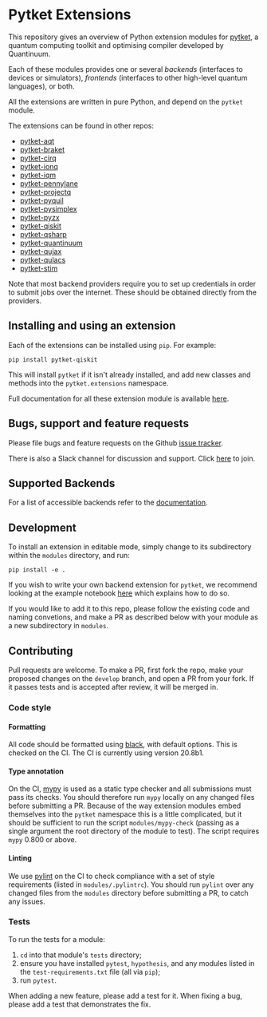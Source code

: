 # Pytket Extensions

This repository gives an overview of Python extension modules for 
[pytket](https://cqcl.github.io/tket/pytket/api/index.html), a quantum computing toolkit and optimising compiler developed by Quantinuum.

Each of these modules provides one or several _backends_ (interfaces to devices
or simulators), _frontends_ (interfaces to other high-level quantum languages),
or both.

All the extensions are written in pure Python, and depend on the `pytket`
module.

The extensions can be found in other repos:

* [pytket-aqt](https://github.com/CQCL/pytket-aqt)
* [pytket-braket](https://github.com/CQCL/pytket-braket)
* [pytket-cirq](https://github.com/CQCL/pytket-cirq)
* [pytket-ionq](https://github.com/CQCL/pytket-ionq)
* [pytket-iqm](https://github.com/CQCL/pytket-iqm)
* [pytket-pennylane](https://github.com/CQCL/pytket-pennylane)
* [pytket-projectq](https://github.com/CQCL/pytket-projectq)
* [pytket-pyquil](https://github.com/CQCL/pytket-pyquil)
* [pytket-pysimplex](https://github.com/CQCL/pytket-pysimplex)
* [pytket-pyzx](https://github.com/CQCL/pytket-pyzx)
* [pytket-qiskit](https://github.com/CQCL/pytket-qiskit)
* [pytket-qsharp](https://github.com/CQCL/pytket-qsharp)
* [pytket-quantinuum](https://github.com/CQCL/pytket-quantinuum)
* [pytket-qujax](https://github.com/CQCL/pytket-qujax)
* [pytket-qulacs](https://github.com/CQCL/pytket-qulacs)
* [pytket-stim](https://github.com/CQCL/pytket-stim)

Note that most backend providers require you to set up credentials in order to
submit jobs over the internet. These should be obtained directly from the
providers.

## Installing and using an extension

Each of the extensions can be installed using `pip`. For example:

```shell
pip install pytket-qiskit
```

This will install `pytket` if it isn't already installed, and add new classes
and methods into the `pytket.extensions` namespace.

Full documentation for all these extension module is available
[here](https://cqcl.github.io/pytket-extensions/api/index.html).

## Bugs, support and feature requests

Please file bugs and feature requests on the Github
[issue tracker](https://github.com/CQCL/pytket-extensions/issues).

There is also a Slack channel for discussion and support. Click [here](https://tketusers.slack.com/join/shared_invite/zt-18qmsamj9-UqQFVdkRzxnXCcKtcarLRA#/shared-invite/email) to join.

## Supported Backends

For a list of accessible backends refer to the [documentation](https://cqcl.github.io/pytket-extensions/api/index.html).

## Development

To install an extension in editable mode, simply change to its subdirectory
within the `modules` directory, and run:

```shell
pip install -e .
```

If you wish to write your own backend extension for `pytket`, we recommend
looking at the example notebook
[here](https://github.com/CQCL/pytket/blob/main/examples/creating_backends.ipynb)
which explains how to do so.

If you would like to add it to this repo, please follow the existing code and
naming convetions, and make a PR as described below with your module as a new
subdirectory in `modules`.

## Contributing

Pull requests are welcome. To make a PR, first fork the repo, make your proposed
changes on the `develop` branch, and open a PR from your fork. If it passes
tests and is accepted after review, it will be merged in.

### Code style

#### Formatting

All code should be formatted using
[black](https://black.readthedocs.io/en/stable/), with default options. This is
checked on the CI. The CI is currently using version 20.8b1.

#### Type annotation

On the CI, [mypy](https://mypy.readthedocs.io/en/stable/) is used as a static
type checker and all submissions must pass its checks. You should therefore run
`mypy` locally on any changed files before submitting a PR. Because of the way
extension modules embed themselves into the `pytket` namespace this is a little
complicated, but it should be sufficient to run the script `modules/mypy-check`
(passing as a single argument the root directory of the module to test). The
script requires `mypy` 0.800 or above.

#### Linting

We use [pylint](https://pypi.org/project/pylint/) on the CI to check compliance
with a set of style requirements (listed in `modules/.pylintrc`). You should run
`pylint` over any changed files from the `modules` directory before submitting a
PR, to catch any issues.

### Tests

To run the tests for a module:

1. `cd` into that module's `tests` directory;
2. ensure you have installed `pytest`, `hypothesis`, and any modules listed in
the `test-requirements.txt` file (all via `pip`);
3. run `pytest`.

When adding a new feature, please add a test for it. When fixing a bug, please
add a test that demonstrates the fix.
